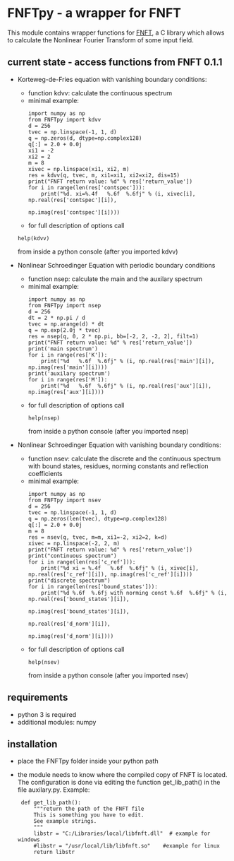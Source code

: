 # FNFTpy - a wrapper for FNFT

This module contains wrapper functions for [FNFT](https://github.com/FastNFT), a C library which allows to calculate
the Nonlinear Fourier Transform of some input field.

## current state - access functions from FNFT 0.1.1


* Korteweg-de-Fries equation with vanishing boundary conditions:
  * function kdvv: calculate the continuous spectrum
  * minimal example:
    ```
    import numpy as np
    from FNFTpy import kdvv
    d = 256
    tvec = np.linspace(-1, 1, d)
    q = np.zeros(d, dtype=np.complex128)
    q[:] = 2.0 + 0.0j
    xi1 = -2
    xi2 = 2
    m = 8
    xivec = np.linspace(xi1, xi2, m)    
    res = kdvv(q, tvec, m, xi1=xi1, xi2=xi2, dis=15)
    print("FNFT return value: %d" % res['return_value'])
    for i in range(len(res['contspec'])):
        print("%d. xi=%.4f   %.6f  %.6fj" % (i, xivec[i], np.real(res['contspec'][i]), 
                                             np.imag(res['contspec'][i])))
    ```
   * for full description of options call
    ```
    help(kdvv)
    ```
     from inside a python console (after you imported kdvv)
  
* Nonlinear Schroedinger Equation with periodic boundary conditions
  * function nsep: calculate the main and the auxilary spectrum 
  * minimal example:
      ```
      import numpy as np
      from FNFTpy import nsep
      d = 256
      dt = 2 * np.pi / d
      tvec = np.arange(d) * dt
      q = np.exp(2.0j * tvec)
      res = nsep(q, 0, 2 * np.pi, bb=[-2, 2, -2, 2], filt=1)
      print("FNFT return value: %d" % res['return_value'])
      print('main spectrum')
      for i in range(res['K']):
          print("%d   %.6f  %.6fj" % (i, np.real(res['main'][i]), np.imag(res['main'][i])))
      print('auxilary spectrum')
      for i in range(res['M']):
          print("%d   %.6f  %.6fj" % (i, np.real(res['aux'][i]), np.imag(res['aux'][i])))

      ```
  * for full description of options call
       ```
       help(nsep)
       ```
    from inside a python console (after you imported nsep)
  
* Nonlinear Schroedinger Equation with vanishing boundary conditions:
  * function nsev: calculate the discrete and the continuous spectrum
    with bound states, residues, norming constants and reflection coefficients
  * minimal example:
    ```
    import numpy as np
    from FNFTpy import nsev
    d = 256
    tvec = np.linspace(-1, 1, d)
    q = np.zeros(len(tvec), dtype=np.complex128)
    q[:] = 2.0 + 0.0j
    m = 8
    res = nsev(q, tvec, m=m, xi1=-2, xi2=2, k=d)
    xivec = np.linspace(-2, 2, m)
    print("FNFT return value: %d" % res['return_value'])
    print("continuous spectrum")
    for i in range(len(res['c_ref'])):
        print("%d xi = %.4f   %.6f  %.6fj" % (i, xivec[i], np.real(res['c_ref'][i]), np.imag(res['c_ref'][i])))
    print("discrete spectrum")
    for i in range(len(res['bound_states'])):
        print("%d %.6f  %.6fj with norming const %.6f  %.6fj" % (i, np.real(res['bound_states'][i]),
                                                                   np.imag(res['bound_states'][i]),
                                                                   np.real(res['d_norm'][i]),
                                                                   np.imag(res['d_norm'][i])))
       ```
  * for full description of options call
       ```
       help(nsev)
       ```
     from inside a python console (after you imported nsev)
  
  
## requirements
 * python 3 is required
 * additional modules: numpy 
 
## installation
 * place the FNFTpy folder inside your python path
 * the module needs to know where the compiled copy of FNFT is located. 
   The configuration is done via editing the function get_lib_path()
   in the file auxilary.py. Example:
       
   ```
    def get_lib_path():
        """return the path of the FNFT file
        This is something you have to edit.
        See example strings.
        """
        libstr = "C:/Libraries/local/libfnft.dll"  # example for windows
        #libstr = "/usr/local/lib/libfnft.so"    #example for linux
        return libstr
   ```
